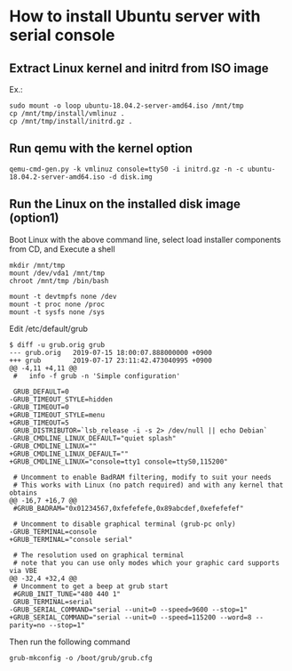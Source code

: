 # How to install Ubuntu server with serial console

## Extract Linux kernel and initrd from ISO image


Ex.:

    sudo mount -o loop ubuntu-18.04.2-server-amd64.iso /mnt/tmp
    cp /mnt/tmp/install/vmlinuz .
    cp /mnt/tmp/install/initrd.gz .


## Run qemu with the kernel option

    qemu-cmd-gen.py -k vmlinuz console=ttyS0 -i initrd.gz -n -c ubuntu-18.04.2-server-amd64.iso -d disk.img


## Run the Linux on the installed disk image (option1)

Boot Linux with the above command line, select load installer components from CD, and Execute a shell

    mkdir /mnt/tmp
    mount /dev/vda1 /mnt/tmp
    chroot /mnt/tmp /bin/bash

    mount -t devtmpfs none /dev
    mount -t proc none /proc
    mount -t sysfs none /sys

Edit /etc/default/grub

    $ diff -u grub.orig grub
    --- grub.orig   2019-07-15 18:00:07.888000000 +0900
    +++ grub        2019-07-17 23:11:42.473040995 +0900
    @@ -4,11 +4,11 @@
     #   info -f grub -n 'Simple configuration'
 
     GRUB_DEFAULT=0
    -GRUB_TIMEOUT_STYLE=hidden
    -GRUB_TIMEOUT=0
    +GRUB_TIMEOUT_STYLE=menu
    +GRUB_TIMEOUT=5
     GRUB_DISTRIBUTOR=`lsb_release -i -s 2> /dev/null || echo Debian`
    -GRUB_CMDLINE_LINUX_DEFAULT="quiet splash"
    -GRUB_CMDLINE_LINUX=""
    +GRUB_CMDLINE_LINUX_DEFAULT=""
    +GRUB_CMDLINE_LINUX="console=tty1 console=ttyS0,115200"
 
     # Uncomment to enable BadRAM filtering, modify to suit your needs
     # This works with Linux (no patch required) and with any kernel that obtains
    @@ -16,7 +16,7 @@
     #GRUB_BADRAM="0x01234567,0xfefefefe,0x89abcdef,0xefefefef"
 
     # Uncomment to disable graphical terminal (grub-pc only)
    -GRUB_TERMINAL=console
    +GRUB_TERMINAL="console serial"

     # The resolution used on graphical terminal
     # note that you can use only modes which your graphic card supports via VBE
    @@ -32,4 +32,4 @@
     # Uncomment to get a beep at grub start
     #GRUB_INIT_TUNE="480 440 1"
     GRUB_TERMINAL=serial
    -GRUB_SERIAL_COMMAND="serial --unit=0 --speed=9600 --stop=1"
    +GRUB_SERIAL_COMMAND="serial --unit=0 --speed=115200 --word=8 --parity=no --stop=1"


Then run the following command

    grub-mkconfig -o /boot/grub/grub.cfg

